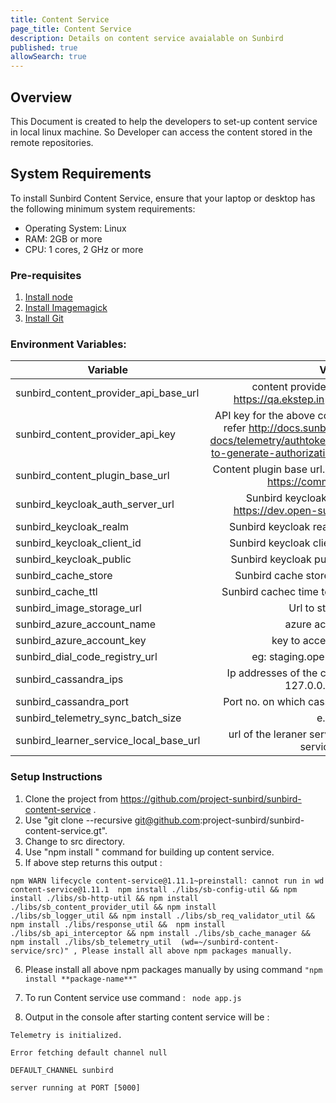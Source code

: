 ```yaml
---
title: Content Service
page_title: Content Service
description: Details on content service avaialable on Sunbird
published: true
allowSearch: true
---
```


## Overview
This Document is created to help the developers to set-up content service in local linux machine. So Developer can access the content stored in the remote repositories.

## System Requirements

To install Sunbird Content Service, ensure that your laptop or desktop has the following minimum system requirements:

- Operating System: Linux  
- RAM: 2GB or more
- CPU: 1 cores, 2 GHz or more

### Pre-requisites

1. [Install node](https://nodejs.org/en/download/)
2. [Install Imagemagick](https://www.npmjs.com/package/gm)
3. [Install Git](https://git-scm.com/book/en/v2/Getting-Started-Installing-Git)

### Environment Variables:
|                Variable                      |               Value                |
| ---------------------------------------|:----------------------------------:|
| sunbird_content_provider_api_base_url  | content provider API base url. e.g.: https://qa.ekstep.in or https://api.ekstep.in | 
| sunbird_content_provider_api_key       |  API key for the above content provider URL please refer http://docs.sunbird.org/latest/developer-docs/telemetry/authtokengenerator_jslibrary/#how-to-generate-authorization-credentials for api keys. |
|sunbird_content_plugin_base_url         |Content plugin base url. e.g.: https://qa.ekstep.in or https://community.ekstep.in |
| sunbird_keycloak_auth_server_url       | Sunbird keycloak auth server url e.g.: https://dev.open-sunbird.org/auth (string) | 
| sunbird_keycloak_realm                 |        Sunbird keycloak realm e.g.: sunbird (string)     |
| sunbird_keycloak_client_id             |   Sunbird keycloak client id e.g: portal (string)      |
| sunbird_keycloak_public                |     Sunbird keycloak public e.g.: true (boolean)  | 
| sunbird_cache_store                    |   Sunbird cache store e.g.: memory (string)|
| sunbird_cache_ttl                      |  Sunbird cachec time to live e.g.: 1800(number) |
| sunbird_image_storage_url              |            Url to store images        | 
| sunbird_azure_account_name              |              azure account name      |
|    sunbird_azure_account_key           |              key to access the account     |
| sunbird_dial_code_registry_url     |              eg: staging.open-sunbird.org/dial/ | 
| sunbird_cassandra_ips                 | Ip addresses of the cassandra Databases eg: 127.0.0.1,127.0.0.2     | 
| sunbird_cassandra_port                | Port no. on which cassandra service  is running    | 
| sunbird_telemetry_sync_batch_size       | e.g: 20    | 
| sunbird_learner_service_local_base_url      |  url of the leraner service e.g: 'http://learner-service:9000'    | 

### Setup Instructions

  1.  Clone the project from https://github.com/project-sunbird/sunbird-content-service .
  2.  Use "git clone --recursive  git@github.com:project-sunbird/sunbird-content-service.gt".
  3.  Change to src directory.
  4.  Use "npm install " command for building up content service.
  5.  If above step returns this output :  
  
   `npm WARN lifecycle content-service@1.11.1~preinstall: cannot run in wd content-service@1.11.1 
     npm install ./libs/sb-config-util && npm install ./libs/sb-http-util && npm install ./libs/sb_content_provider_util && npm install    ./libs/sb_logger_util && npm install ./libs/sb_req_validator_util && npm install ./libs/response_util && 
    npm install ./libs/sb_api_interceptor && npm install ./libs/sb_cache_manager && npm install ./libs/sb_telemetry_util 
    (wd=~/sunbird-content-service/src)" , Please install all above npm packages manually.`
    
  6.  Please install all above npm packages manually by using command
   ``` "npm install **package-name**"  ```
   
  7. To run Content service use command :  ``` node app.js```
  
  8.  Output in the console after starting content service will be :

```
Telemetry is initialized.

Error fetching default channel null

DEFAULT_CHANNEL sunbird

server running at PORT [5000]
```
